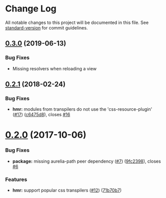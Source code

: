 # Change Log

All notable changes to this project will be documented in this file. See [standard-version](https://github.com/conventional-changelog/standard-version) for commit guidelines.

<a name="0.3.0"></a>
## [0.3.0](https://github.com/aurelia/hot-module-reload/compare/0.2.1...0.3.0) (2019-06-13)

### Bug Fixes

* Missing resolvers when reloading a view

<a name="0.2.1"></a>
## [0.2.1](https://github.com/aurelia/hot-module-reload/compare/0.2.0...v0.2.1) (2018-02-24)


### Bug Fixes

* **hmr:** modules from transpilers do not use the 'css-resource-plugin' ([#17](https://github.com/aurelia/hot-module-reload/issues/17)) ([c6475d8](https://github.com/aurelia/hot-module-reload/commit/c6475d8)), closes [#16](https://github.com/aurelia/hot-module-reload/issues/16)



<a name="0.2.0"></a>
# [0.2.0](https://github.com/aurelia/hot-module-reload/compare/0.1.0...v0.2.0) (2017-10-06)


### Bug Fixes

* **package:** missing aurelia-path peer dependency ([#7](https://github.com/aurelia/hot-module-reload/issues/7)) ([9fc2398](https://github.com/aurelia/hot-module-reload/commit/9fc2398)), closes [#6](https://github.com/aurelia/hot-module-reload/issues/6)


### Features

* **hmr:** support popular css transpilers ([#12](https://github.com/aurelia/hot-module-reload/issues/12)) ([71b70b7](https://github.com/aurelia/hot-module-reload/commit/71b70b7))
